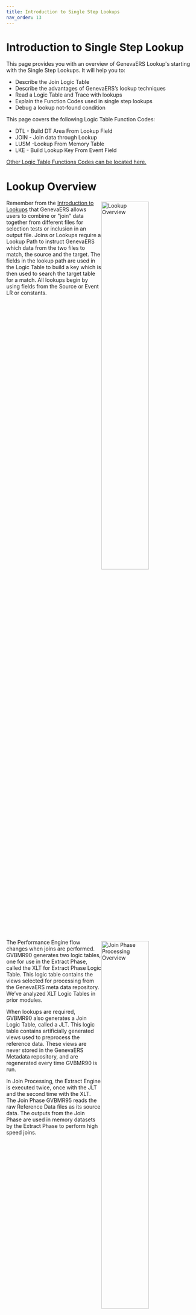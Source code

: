 ```yaml
---
title: Introduction to Single Step Lookups
nav_order: 13
---
```


# Introduction to Single Step Lookup

This page provides you with an overview of GenevaERS Lookup's starting with the Single Step Lookups.  It will help you to: 
- Describe the Join Logic Table
- Describe the advantages of GenevaERS’s lookup techniques
- Read a Logic Table and Trace with lookups 
- Explain the Function Codes used in single step lookups
- Debug a lookup not-found condition 

This page covers the following Logic Table Function Codes:
- DTL - Build DT Area From Lookup Field 
- JOIN - Join data through Lookup
- LUSM -Lookup From Memory Table
- LKE - Build Lookup Key From Event Field

[Other Logic Table Functions Codes can be located here.](Intro11a_Logic_Table_Function_Codes.md)

<div style="clear: right" >

# Lookup Overview

<img style="float: right;" width="50%" vspace="5" alt="Lookup Overview" src=images/Module13-Single_Step_Lookups/Module13_Slide3.jpeg title="Lookup Overview"/>

Remember from the [Introduction to Lookups](Intro4_Introduction_to_Lookups.md) that GenevaERS allows users to combine or "join" data together from different files for selection tests or inclusion in an output file. Joins or Lookups require a Lookup Path to instruct GenevaERS which data from the two files to match, the source and the target. The fields in the lookup path are used in the Logic Table to build a key which is then used to search the target table for a match.  All lookups begin by using fields from the Source or Event LR or constants.

<div style="clear: right" >

<img style="float: right;" width="50%" vspace="5" alt="Join Phase Processing Overview" src=images/Module13-Single_Step_Lookups/Module13_Slide5.jpeg title="Join Phase Processing Overview"/>

The Performance Engine flow changes when joins are performed.  GVBMR90 generates two logic tables, one for use in the Extract Phase, called the XLT for Extract Phase Logic Table. This logic table contains the views selected for processing from the GenevaERS meta data repository. We’ve analyzed XLT Logic Tables in prior modules. 

When lookups are required, GVBMR90 also generates a Join Logic Table, called a JLT.  This logic table contains artificially generated views used to preprocess the reference data.  These views are never stored in the GenevaERS Metadata repository, and are regenerated every time GVBMR90 is run.  

In Join Processing, the Extract Engine is executed twice, once with the JLT and the second time with the XLT.  The Join Phase GVBMR95 reads the raw Reference Data files as its source data.  The outputs from the Join Phase are used in memory datasets by the Extract Phase to perform high speed joins.  

<div style="clear: right" >

<img style="float: right;" width="50%" vspace="5" alt="Example Join Process" src=images/Module13-Single_Step_Lookups/Module13_Slide6.jpeg title="Example Join Process"/>

In this and following pages we’ll use a simple order example.  We’ll create a file that contains the Order ID, Customer E-mail Address, and Customer Gender Code.  

Available data includes: 
- Customer’s orders are recorded on the Order file with an Order ID as the key.  
- Customer data is recorded in a separate file, keyed by Customer ID.  

Each customer can make more than one Order, so the records in the Order file are more numerous than those in the customer file.  GenevaERS is designed to scan the more detailed file as the source event file and lookup keyed data in another file.  Thus we’ll define the Order file as the Source Event File, and the Customer file as a Reference File.  We’ll use these files to produce our a very simple output.

<div style="clear: right" >

# Lookup Process

## The Core Image File

<img style="float: right;" width="50%" vspace="5" alt="The Core Image File" src=images/Module13-Single_Step_Lookups/Module13_Slide7.jpeg title="The Core Image File"/>

GenevaERS loads target join data into memory in order to increase efficiency.  Memory access is thousands of time faster than disk access.  However, memory is more expensive than disk.  Loading the entire source reference data, including fields that are not needed, into memory can be difficult or expensive.  The purpose of the JLT is to create a Core Image File, with only those fields needed for extract phase processing.  In our example, only the Customer ID, which is the key to the table, and the Customer E-mail Address and Customer Gender Code fields are needed in the core image file during Extract Phase processing.

<div style="clear: right" >

## JLT and the MR90 Logic Table Report

<img style="float: right;" width="50%" vspace="5" alt="Artificially Generated View Number" src=images/Module13-Single_Step_Lookups/Module13_Slide8.jpeg title="Artificially Generated View Number"/>

When no joins are required by any view being executed, the MR90 Control Report will show an empty Join Logic Table.  When joins are required, the MR90 Control Report will contain a printed copy of the JLT.  

For our example, the JLT will contain two Extract Only type views, one to extract the reference data needed in a core image file for the Extract Phase and one to create a header record. These Extract Only views are generated by GVBMR90 at run-time-only.  They are never stored in the GenevaERS Metadata Repository.   In this example, JLT views, 25 and 26 temporary views.

The core image view has three DTE Logic Table Functions, (1) for the Customer ID field, (2) for the Customer E-mail Address and (3) for the Gender Code. It will also have some DTC and other functions to properly format the core image file.

<div style="clear: right" >

## Reference Data Header

<img style="float: right;" width="50%" vspace="5" alt="Reference Data Header" src=images/Module13-Single_Step_Lookups/Module13_Slide9.jpeg title="Reference Data Header"/>

In addition the core image files, which are formally named Reference Extract Data (RED) files, the second JLT view produces the Reference Extract Header file or REH.  The REH is used in the Extract Phase to allocate memory to load the Core Image Files into memory.

Each REH record contains counts of RED records and other information like the key length and offset, and total bytes required.  These records are optionally printed after the Join Phase by the GVBMR71.

These control records are produced by an additional view for each reference file in addition to the Extract Only view in the JLT.   This view contains some special Logic Table function codes that allow it to accumulate record counts.  It also only writes one record no matter how many input records are in the reference file.

<div style="clear: right" >

# Logic Table Functions

## Example View

<img style="float: right;" width="50%" vspace="5" alt="Example View" src=images/Module13-Single_Step_Lookups/Module13_Slide10.jpeg title="Example View"/>

Our example look up view reads the Order logical record as the source event file.  It has three columns, containing the:
- Order ID from the source event file
- Customer E-mail Address and 
- Customer Gender Code, both from the Customer file

Obtaining the Customer E-mail Address and Gender requires a join to the Customer logical record.  The join requires using the Customer ID on the Order logical record to search for the corresponding customer record in the Customer reference file.

As noted, the JLT will read the Customer reference file.  One view will create the core image RED file which will primarily have the Customer ID and Customer Email Address field data in it.  Another view will produce the REH record with a count of the number of records in the Customer core image file.

In the remainder of this page, we’ll focus exclusively on the Extract Logic Table, the XLT, for this view

<div style="clear: right" >

## Logic Table Codes

<img style="float: right;" width="50%" vspace="5" alt="Logic Table Codes" src=images/Module13-Single_Step_Lookups/Module13_Slide11.jpeg title="Logic Table Codes"/>

The XLT contains the standard HD Header, RENX Read Next, NV New View functions as well as the concluding ES End of Source and EN End of Logic Table functions.

Additionally, it also contains a DTE Data from Event File field function.  This data is for column 1 of the view, indicated by the Sequence Number.  The source data starts at position 1 for a length of 10 bytes.  Under the Target section of the report, we can see that this data consumes 10 bytes in the target extract record.

<div style="clear: right" >

## Join Logic Table Function

<img style="float: right;" width="50%" vspace="5" alt="Join Logic Table Function" src=images/Module13-Single_Step_Lookups/Module13_Slide12.jpeg title="Join Logic Table Function"/>               

Lookups always begin with a Join function code. The Join indicates where the Lookup Path information has been inserted into the view.  The steps required to perform the join are not coded in the view directly.  

The Sequence number following the Join indicates which column requires this join if the logic is column specific.  If the logic is general selection the sequence number will be blank.  The Join also indicates the ultimate Target LR for the join.  

The Join also includes Goto rows.  We’ll discuss these later in this module.  

In our example, The output from Column 2 is the Customer E-mail Address which requires a join to the customer file. Note that the NV indicates the source Event file LR is 10, the Order LR.  The join target is LR ID number 7, the Customer reference file.

<div style="clear: right" >

## LKE Logic Table Function

<img style="float: right;" width="50%" vspace="5" alt="The LKE Logic Table Function" src=images/Module13-Single_Step_Lookups/Module13_Slide13.jpeg title="The LKE Logic Table Function"/>

A Join is almost always followed by one or more LKE functions.  An LKE function instructs the Extract Engine to build a Lookup Key from an Event File field. The LKE lists which LR the data should be taken from.  The Lookup Key, as opposed to the Extract record, is temporary memory containing a key used to search the core image file for a matching value.  

Note in our example that although the Join function Customer table Target LR ID is 7, the data for the key build should be taken from LR ID 10, the Order file Customer ID field.  This data is found on the source record at position 11 for a length of 10 bytes.  

<div style="clear: right" >

## LUSM Logic Table Function

<img style="float: right;" width="50%" vspace="5" alt="The LUSM Logic Table Function" src=images/Module13-Single_Step_Lookups/Module13_Slide14.jpeg title="The LUSM Logic Table Function"/>

The end of a Join typically has an LUSM.  The LUSM function does the binary search with the key against the Join’s target table in the RED Core Image file to find a matching record.  The function code stands for Lookup to Structure in Memory.

The GOTO rows for the LUSM function are Found and Not Found conditions.  Execution branches to GOTO Row1 if a reference table matching record is found for the LKx function built key.  Execution branches to GOTO Row2 if no matching record is found in the reference structure.

In this example, if a matching Customer record is found for the supplied Customer ID, execution will continue at LT Row 8.  If no customer is found, row 10 will be executed.

<div style="clear: right" >

## Found and Not Found Pattern

<img style="float: right;" width="50%" vspace="5" alt="Found and Not Found Pattern" src=images/Module13-Single_Step_Lookups/Module13_Slide15.jpeg title="Found and Not Found Pattern"/>

LUSM functions are typically followed by a set of functions similar in structure to the CFxx functions.  You’ll remember that if the comparison proves true, often a move Data from the Event field DTE or similar function follows, then a GOTO  function to skip over the ELSE condition.  The else condition is often a DTC, move Data from a Constant default value.

In this lookup example, if the LUSM finds a corresponding Customer ID in the Customer table the LUSM is followed by a DTL, move Data from a Looked-up field value.  If no matching Customer ID is found, a constant of spaces will be placed in the extract file by the DTC function.

<div style="clear: right" >

## DTL Logic Table Function

<img style="float: right;" width="50%" vspace="5" alt="DTL Logic Table Function" src=images/Module13-Single_Step_Lookups/Module13_Slide16.jpeg title="DTL Logic Table Function"/>

The field Source start positions on DTE functions reflect where the data resides in the event file.  This is not true for the DTL functions, because the data is pulled from the RED. The data positions in the RED are not the same as the Reference Data Logical Record. The JLT process moves fields from the LR positions to the RED position, and these positions are determined by the order in which the views use the data.

In our example, the DTL function moves the 40 byte Customer Email Address on the Customer LR to the extract record from a starting position of 1 whereas on the Customer Record, it begins in Position 39.  

If the LR definition of the reference file is incorrect, the RED Key and all the data may be wrong.  At times it is necessary to inspect the RED file to see if the data exists.

<div style="clear: right" >

## DTC Logic Table Function

<img style="float: right;" width="50%" vspace="5" alt="DTC Logic Table Function" src=images/Module13-Single_Step_Lookups/Module13_Slide17.jpeg title="DTC Logic Table Function"/>

Looked-up fields can be placed in columns in two ways.  They may be assigned directly, as shown in this view example and on this logic table.  Or they may be coded in Logic Text.  

If they are placed directed on the view editor and not in logic text, then GenevaERS automatically generates a default DTC in case of a not found condition. The default value depends upon the format of the target column:  Alphanumeric columns receive a default value of spaces, and numeric columns a default value of zeroes.

If the field is coded in Logic Text, the user can define a default ELSE condition, which would be assigned to the DTC value.

In our example, the default value is spaces supplied by the DTC function if the lookup fails and no customer Email Address is found.

<div style="clear: right" >

## A Second Lookup Pattern

<img style="float: right;" width="50%" vspace="5" alt="A Second Lookup Pattern" src=images/Module13-Single_Step_Lookups/Module13_Slide18.jpeg title="A Second Lookup Pattern"/>

Lookup paths are often reused within views, which means lookup logic is often repeated.  

Our view requires two look ups, one for the Customer Email Address for column 2, and a second for the Customer Gender Code in column 3. After the first lookup, the logic table then contains very similar logic for the second look up.  Except for changes in logic table and GOTO rows and Sequence (column) numbers the second set of Join, LKE and LUSM functions are identical to the first set.

The DTL, GOTO and DTC functions are also very similar between the two lookups, with same row and sequence number differences, yet their source field and target positions and lengths also differ.

<div style="clear: right" >

## Join Optimization

<img style="float: right;" width="50%" vspace="5" alt="Join Optimization" src=images/Module13-Single_Step_Lookups/Module13_Slide19.jpeg title="Join Optimization"/>

The first goal of GenevaERS is efficiency.  Developers recognized that repeating LKx key build and the binary search LUSM function over and over again for the same key was inefficient, particularly when this lookup had just been performed and would have the same results.  GenevaERS has just found the Customer record with the Customer E-mail Address, and can use this same record to find the Customer Gender.  Thus GenevaERS has automatic Join Optimization built-in to every lookup.  

This is done through the Join function GOTO Rows.  Note that the GOTO Row 1 and Row 2 numbers on the Join Function are the same as the LUSM, the Found and Not Found rows.  Before the Join executes, it very efficiently test if this join has been performed for this record.  If it has, the JOIN immediately branches to either the Found or Not Found row based upon the last lookup.  This avoids using CPU cycles to do unnecessary work.

This optimization is not limited to repeat joins within a view, but operates across all joins for all views being run against the same source event file.  The greater the number of views and joins, the greater the efficiencies gained.

<div style="clear: right" >

## WRDT Function

<img style="float: right;" width="50%" vspace="5" alt="WRDT Function" src=images/Module13-Single_Step_Lookups/Module13_Slide20.jpeg title="WRDT Function"/>


The last view specific logic table function is the WRDT, which Writes the Data section of the Extract record.  The record will include the DTE data for Order ID, the  DTL Customer Email Address or DTC spaces if there is not one, and the DTL Customer Gender Code or DTC spaces if that is missing.

Having examined the simple lookup logic table, let’s turn the Logic Table TRACE and examine the flow.  

<div style="clear: right" >

# Trace Results

## Initial Functions

<img style="float: right;" width="50%" vspace="5" alt="Trace Results" src=images/Module13-Single_Step_Lookups/Module13_Slide21.jpeg title="Trace Results"/>
   
For the first record from the Order File, rows 3 through 9 are executed in order. No rows are skipped.  (The HD and RENX functions of rows 1 and 2 are not shown in the trace).  

The Trace shows the DTE function moving the Order ID of 0000000001  from the Order Source Event File to the Extract record.


<div style="clear: right" >

## Join Function

<img style="float: right;" width="50%" vspace="5" alt="Join Function" src=images/Module13-Single_Step_Lookups/Module13_Slide22.jpeg title="Join Function"/>

Because this is the first source event file record read, and the Join function on row 5 is the first join in the logic table, no join has been performed.  The Join performs a test to see if the join has been performed, and finding that it has not, the Join falls through to the LKE function to build the key for the join. No branching from the Join is performed. 

<div style="clear: right" >

## LKE Function

<img style="float: right;" width="50%" vspace="5" alt="LKE Function" src=images/Module13-Single_Step_Lookups/Module13_Slide23.jpeg title="LKE Function"/>

Because this is the first Join, the LKE function is used to build a key to search for a matching customer record.  The trace shows the LKE value in the Customer ID field on Order file, which is moved to the lookup key buffer prior to doing the search.  The search LUSM function will search for customer number 1.

<div style="clear: right" >

## LUSM Function

<img style="float: right;" width="50%" vspace="5" alt="LUSM Function" src=images/Module13-Single_Step_Lookups/Module13_Slide24.jpeg title="LUSM Function"/>

The results of the LUSM binary search can be seen by noting the next row executed.  In our example row 8 is the next row in the trace; from this it is clear that the LUSM function found a corresponding customer record with customer ID 1 in the Customer Reference File.  Now any Logic Table functions that reference Customer Logical Record ID 7 (called Record ID in the Trace Report) will use this record until another LUSM is performed for the Customer Logical Record.

<div style="clear: right" >

## DTL Function

<img style="float: right;" width="50%" vspace="5" alt="DTL Function" src=images/Module13-Single_Step_Lookups/Module13_Slide25.jpeg title="DTL Function"/>

The DTL Function moves looked up data from  the Customer Email Address field on the Customer Reference File to the Extract record.  The trace report shows a portion of the value that is moved to the extract record.

The GOTO function on Logic Table Row 9 then skips the DTC function which would have placed spaces in the Extract record if no Customer Record had been found. Remember that the trace only shows executed logic table rows.  Rows skipped are not printed in the trace. 


<div style="clear: right" >

## 2nd Join Function

<img style="float: right;" width="50%" vspace="5" alt="2nd Join Function" src=images/Module13-Single_Step_Lookups/Module13_Slide26.jpeg title="2nd Join Function"/>

The second Join is required for the Gender code.  It begins with the Join function testing to see if a join to Logical Record ID 7 has been performed previously.  Since the lookup for the Customer E-mail Address was just performed and resulted in a Found Condition, the LKE, LUSM functions do not need to be performed.  Rather, the GOTO Row 1 on the Join is used, just like the second LUSM had been performed and found Customer ID 1 again in the Customer record.  In this particular logic table, logic table rows 12 and 13 will likely never be executed during processing.  

<div style="clear: right" >

## 2nd DTL Function

<img style="float: right;" width="50%" vspace="5" alt="2nd DTL Function" src=images/Module13-Single_Step_Lookups/Module13_Slide27.jpeg title="2nd DTL Function"/>

The 2nd DTL Function moves the Customer Gender code from the Customer Reference File to the Extract record.  The trace report shows the “M” value that is moved to the extract record.  The GOTO function on Logic Table Row 16 then skips the DTC function which would have placed spaces in the Extract record if no Customer Record had been found.

The WRDT function writes this completed Extract Record to the Extract File.  Execution then resumes at the RENX function for the next Event Record.


<div style="clear: right" >

## Following Records

<img style="float: right;" width="50%" vspace="5" alt="Following Records" src=images/Module13-Single_Step_Lookups/Module13_Slide28.jpeg title="Following Records"/>
    
Processing for the next four records continues following the same execution pattern as record number 1.  The only changes in the trace are the Event Record number, and the Values on the DTE, LKE, and both DTL functions.  The values from the Order and Customer files are moved to the Extract File.

<div style="clear: right" >

## Not Found Conditions

<img style="float: right;" width="50%" vspace="5" alt="Not Found Conditions" src=images/Module13-Single_Step_Lookups/Module13_Slide29.jpeg title="Not Found Conditions"/>

The last two Orders in our example Source Event File do not have corresponding Customer records.  Thus on these two records, the first LUSM functions result in Not Found conditions, and branch to the DTC functions to populate the extract record Customer Email Address with the default value of spaces.  Likewise, the following Join functions detect that a Not Found occurred on the lookup, and also branch to the DTC functions to populate the extract record with a default space for the Customer Gender code.

We can manually perform the search function by taking the value shown in the LKE function, the “0000000000 “ and searching the Customer Reference File and find there is no Customer record for Customer ID “0000000000”.  There can be numerous causes for this, such as non-GenevaERS issues of mis-matches in the Order and Customer Reference files.  

If all lookups fail for a particular reference file it is likely a structural problem.  For example, the Join LR may be wrong.  Inspecting the RED can highlight this problem.  If data displayed in the LKE functions is incorrect, either the Event LR or the path may be incorrect.  Partially found lookups may indicate a data issue external to the GenevaERS configuration.  

<div style="clear: right" >

## GVBMR95 Control Report

<img style="float: right;" width="50%" vspace="5" alt="GVBMR95 Control Report" src=images/Module13-Single_Step_Lookups/Module13_Slide30.jpeg title="GVBMR95 Control Report"/>


The Extract Engine GVBMR95 control report shows the results of processing.  Twelve records were read from the input file, and twelve records written to the output file.  For each view against each event file, it reports the total lookups found and not found.  The process required 12 total lookups, 10 of which found corresponding records, and 2 which did not.

Note that these counts are the results of LUSM functions, and do not include Join optimizations.  If Join optimization had not been performed, the total number of lookups would have been 24, two look up for each extract record written times 12 extract records.  


<div style="clear: right" >

# GenevaERS Lookup Advantages

There are many advantages to GenevaERS’s Lookups processes, allowing it to perform millions of joins or look-ups each CPU second.  The following are some reasons for this:
- Memory based lookups are more efficient and rapid than lookups to data on a disk, but requires efficient memory usage
- Join optimization and single-pass architecture allows reuse of lookups, including across different views
- All reference data is loaded once, even when performing parallel processing; multiple threads share the same table in memory 

<div style="clear: right" >

## Function Overview

<img style="float: right;" width="50%" vspace="5" alt="GVBMR95 Control Report" src=images/Module13-Single_Step_Lookups/Module13_Slide32.jpeg title="Function Overview"/>

This logic table has introduced the following Logic Table Function Code:
- JOIN, Identifies join targets and test for executed Joins
- LKE, builds a look up key using data from the source Event record
- LUSM, binary searches of a in memory reference data table using the Lookup Key
- DTL, moves a looked input field to the output buffer

[Click here to access the list of the most common Logic Table Functions for reference.](Intro11a_Logic_Table_Function_Codes.md)

<div style="clear: right" > 

# Links

Place following text in the topic:  
    ````
    [Topic A](TopicA)
    ````

The link displays as:   
[Topic A](TopicA)